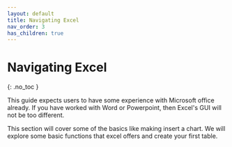 ```yaml
---
layout: default
title: Navigating Excel
nav_order: 3
has_children: true
---
```


# Navigating Excel
{: .no_toc }

This guide expects users to have some experience with Microsoft office already. If you have worked with Word or Powerpoint, then Excel's GUI will not be too different.

This section will cover some of the basics like making insert a chart. We will explore some basic functions that excel offers and create your first table.
